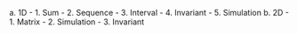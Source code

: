 a. 1D
	- 1. Sum
	- 2. Sequence
	- 3. Interval
	- 4. Invariant
	- 5. Simulation
b. 2D
	- 1. Matrix
	- 2. Simulation
	- 3. Invariant

